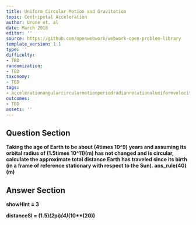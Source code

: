 ```yaml
---
title: Uniform Circular Motion and Gravitation
topic: Centripetal Acceleration
author: Urone et. al
date: March 2018
editor: ''
source: https://github.com/openwebwork/webwork-open-problem-library
template_version: 1.1
type: ''
difficulty:
- TBD
randomization:
- TBD
taxonomy:
- TBD
tags:
- accelerationangularcircularmotionperiodradianrotationaluniformvelocity
outcomes:
- TBD
assets: ''
---
```


## Question Section 

<b>
Taking the age of Earth to be about (4times 10^9) years and assuming its orbital radius of (1.5times 10^11)(m) has not changed and is circular, calculate the approximate total distance Earth has traveled since its birth (in a frame of reference stationary with respect to the Sun). 
ans_rule(40)(m)



## Answer Section

showHint = 3

distanceSI = (1.5)*(2*pi)*(4)*(10**(20))